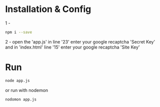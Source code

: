 # Installation & Config

1 -

```bash
npm i --save
```

2 -
open the 'app.js' in line '23' enter your google recaptcha 'Secret Key'
and in 'index.html' line '15' enter your google recaptcha 'Site Key'

# Run

```bash
node app.js
```

or run with nodemon

```bash
nodomon app.js
```
